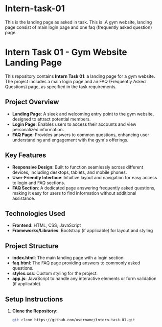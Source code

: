 # Intern-task-01
This is the landing page as asked in task.
This is ,A gym website, landing page consist of main login page and one faq (frequently asked question) page.

# Intern Task 01 - Gym Website Landing Page

This repository contains **Intern Task 01**: a landing page for a gym website. The project includes a main login page and an FAQ (Frequently Asked Questions) page, as specified in the task requirements.

## Project Overview

- **Landing Page**: A sleek and welcoming entry point to the gym website, designed to attract potential members.
- **Login Page**: Enables users to access their accounts and view personalized information.
- **FAQ Page**: Provides answers to common questions, enhancing user understanding and engagement with the gym's offerings.

## Key Features

- **Responsive Design**: Built to function seamlessly across different devices, including desktops, tablets, and mobile phones.
- **User-Friendly Interface**: Intuitive layout and navigation for easy access to login and FAQ sections.
- **FAQ Section**: A dedicated page answering frequently asked questions, making it easy for users to find information without additional assistance.

## Technologies Used

- **Frontend**: HTML, CSS, JavaScript
- **Frameworks/Libraries**: Bootstrap (if applicable) for layout and styling

## Project Structure

- **index.html**: The main landing page with a login section.
- **faq.html**: The FAQ page providing answers to commonly asked questions.
- **styles.css**: Custom styling for the project.
- **app.js**: JavaScript to handle any interactive elements or form validation (if applicable).

## Setup Instructions

1. **Clone the Repository**:
   ```bash
   git clone https://github.com/username/intern-task-01.git
